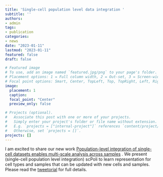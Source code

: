 ```yaml
---
title: 'Single-cell population level data integration '
subtitle: ''
authors:
- admin
tags:
- publication
categories:
- news
date: "2023-01-11"
lastmod: "2023-01-11"
featured: false
draft: false

# Featured image
# To use, add an image named `featured.jpg/png` to your page's folder.
# Placement options: 1 = Full column width, 2 = Out-set, 3 = Screen-width
# Focal point options: Smart, Center, TopLeft, Top, TopRight, Left, Right, BottomLeft, Bottom, BottomRight
image:
  placement: 1
  caption: 
  focal_point: "Center"
  preview_only: false

# Projects (optional).
#   Associate this post with one or more of your projects.
#   Simply enter your project's folder or file name without extension.
#   E.g. `projects = ["internal-project"]` references `content/project/deep-learning/index.md`.
#   Otherwise, set `projects = []`.
projects: []
---
```



I am excited to share our new work [Population-level integration of single-cell datasets enables multi-scale analysis across samples](https://t.co/I4hqJgUTEC) 
. We present (single-cell population level integration) scPoli to learn representation for cell types and samples that can be updated with new cells and samples. Please 
read the [tweetorial](https://twitter.com/Mohlotf/status/1597663171875319809) for full details.

